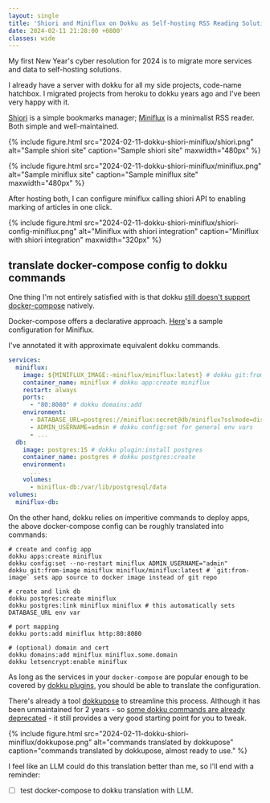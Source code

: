 ```yaml
---
layout: single
title: 'Shiori and Miniflux on Dokku as Self-hosting RSS Reading Solution'
date: 2024-02-11 21:28:00 +0800'
classes: wide
---
```


My first New Year's cyber resolution for 2024 is to migrate more services and data to self-hosting solutions.

I already have a server with dokku for all my side projects, code-name hatchbox. I migrated projects from heroku to dokku years ago and I've been very happy with it.

[Shiori](https://github.com/go-shiori/shiori) is a simple bookmarks manager; [Miniflux](https://github.com/miniflux/v2) is a minimalist RSS reader. Both simple and well-maintained.

{% include figure.html
  src="2024-02-11-dokku-shiori-miniflux/shiori.png"
  alt="Sample shiori site"
  caption="Sample shiori site"
  maxwidth="480px"
%}

{% include figure.html
  src="2024-02-11-dokku-shiori-miniflux/miniflux.png"
  alt="Sample miniflux site"
  caption="Sample miniflux site"
  maxwidth="480px"
%}

After hosting both, I can configure miniflux calling shiori API to enabling marking of articles in one click.

{% include figure.html
  src="2024-02-11-dokku-shiori-miniflux/shiori-config-miniflux.png"
  alt="Miniflux with shiori integration"
  caption="Miniflux with shiori integration"
  maxwidth="320px"
%}

## translate docker-compose config to dokku commands

One thing I'm not entirely satisfied with is that dokku [still doesn't support docker-compose](https://github.com/dokku/dokku/issues/5102) natively.

Docker-compose offers a declarative approach. [Here](https://github.com/miniflux/v2/blob/main/contrib/docker-compose/basic.yml)'s a sample configuration for Miniflux.

I've annotated it with approximate equivalent dokku commands.

```yaml
services:
  miniflux:
    image: ${MINIFLUX_IMAGE:-miniflux/miniflux:latest} # dokku git:from-image
    container_name: miniflux # dokku app:create miniflux
    restart: always
    ports:
      - "80:8080" # dokku domains:add
    environment:
      - DATABASE_URL=postgres://miniflux:secret@db/miniflux?sslmode=disable # dokku postgres:link
      - ADMIN_USERNAME=admin # dokku config:set for general env vars
      - ...
  db:
    image: postgres:15 # dokku plugin:install postgres
    container_name: postgres # dokku postgres:create
    environment:
      ...
    volumes:
      - miniflux-db:/var/lib/postgresql/data
volumes:
  miniflux-db:
```

On the other hand, dokku relies on imperitive commands to deploy apps, the above docker-compose config can be roughly translated into commands:

```shell
# create and config app
dokku apps:create miniflux
dokku config:set --no-restart miniflux ADMIN_USERNAME="admin"
dokku git:from-image miniflux miniflux/miniflux:latest # `git:from-image` sets app source to docker image instead of git repo

# create and link db
dokku postgres:create miniflux
dokku postgres:link miniflux miniflux # this automatically sets DATABASE_URL env var

# port mapping
dokku ports:add miniflux http:80:8080

# (optional) domain and cert
dokku domains:add miniflux miniflux.some.domain
dokku letsencrypt:enable miniflux
```

As long as the services in your `docker-compose` are popular enough to be covered by [dokku plugins](https://dokku.com/docs/community/plugins/), you should be able to translate the configuration.

There's already a tool [dokkupose](https://github.com/stockmind/dokkupose/) to streamline this process. Although it has been unmaintained for 2 years - so [some dokku commands are already deprecated](https://github.com/stockmind/dokkupose/issues/2) - it still provides a very good starting point for you to tweak.

{% include figure.html
  src="2024-02-11-dokku-shiori-miniflux/dokkupose.png"
  alt="commands translated by dokkupose"
  caption="commands translated by dokkupose, almost ready to use."
%}

I feel like an LLM could do this translation better than me, so I'll end with a reminder:

- [ ] test docker-compose to dokku translation with LLM.
